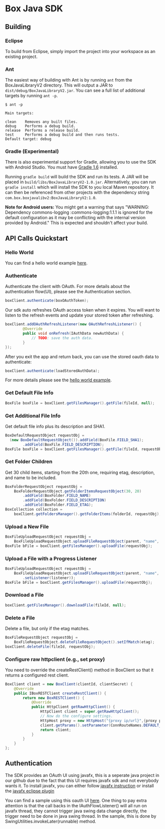 Box Java SDK
=============

Building
--------

### Eclipse

To build from Eclipse, simply import the project into your workspace
as an existing project.

### Ant

The easiest way of building with Ant is by running `ant` from the
BoxJavaLibraryV2 directory. This will output a JAR to
`dist/debug/BoxJavaLibraryV2.jar`. You can see a full list of additional targets
by running `ant -p`.

	$ ant -p

	Main targets:

	clean    Removes any built files.
	debug    Performs a debug build.
	release  Performs a release build.
	test     Performs a debug build and then runs tests.
	Default target: debug

### Gradle (Experimental)

There is also experimental support for Gradle, allowing you to use the SDK with
Android Studio. You must have [Gradle 1.6](http://www.gradle.org/downloads)
installed.

Running `gradle build` will build the SDK and run its tests. A JAR will be
placed in `build/libs/BoxJavaLibraryV2-1.0.jar`. Alternatively, you can run
`gradle install` which will install the SDK to you local Maven repository. It
can then be referenced from other projects with the dependency string
`com.box.boxjavalibv2:BoxJavaLibraryV2:1.0`.

**Note for Android users:** You might get a warning that says "WARNING:
Dependency commons-logging :commons-logging:1.1.1 is ignored for the default
configuration as it may be conflicting with the internal version provided by
Android." This is expected and shouldn't affect your build.

API Calls Quickstart
--------------------

### Hello World

You can find a hello world example [here][hello-world].

### Authenticate

Authenticate the client with OAuth. For more details about the authentication flow(UI), please see the Authentication section.

```java
boxClient.authenticate(boxOAuthToken);
```

Our sdk auto refreshes OAuth access token when it expires. You will want to listen to the refresh events and update your stored token after refreshing.
```java
boxClient.addOAuthRefreshListener(new OAuthRefreshListener() {
        @Override
        public void onRefresh(IAuthData newAuthData) {
            // TODO: save the auth data.
        }
});
```

After you exit the app and return back, you can use the stored oauth data to authenticate:
```java
boxClient.authenticate(loadStoredAuthData);
``` 


For more details please see the [hello world example][hello-world].

### Get Default File Info

```java
BoxFile boxFile = boxClient.getFilesManager().getFile(fileId, null);
```

### Get Additional File Info

Get default file info plus its description and SHA1.

```java
BoxDefaultRequestObject requestObj =
  (new BoxDefaultRequestObject()).addField(BoxFile.FIELD_SHA1);
		.addField(BoxFile.FIELD_DESCRIPTION);
BoxFile boxFile = boxClient.getFilesManager().getFile(fileId, requestObj);
```

### Get Folder Children

Get 30 child items, starting from the 20th one, requiring etag, description, and
name to be included.

```java
BoxFolderRequestObject requestObj = 
	BoxFolderRequestObject.getFolderItemsRequestObject(30, 20)
		.addField(BoxFolder.FIELD_NAME)
		.addField(BoxFolder.FIELD_DESCRIPTION)
		.addField(BoxFolder.FIELD_ETAG);
BoxCollection collection = 
	boxClient.getFoldersManager().getFolderItems(folderId, requestObj);
```

### Upload a New File

```java
BoxFileUploadRequestObject requestObj = 
	BoxFileUploadRequestObject.uploadFileRequestObject(parent, "name", file);
BoxFile bFile = boxClient.getFilesManager().uploadFile(requestObj);
```

### Upload a File with a Progress Listener

```java
BoxFileUploadRequestObject requestObj = 
	BoxFileUploadRequestObject.uploadFileRequestObject(parent, "name", file)
		.setListener(listener));
BoxFile bFile = boxClient.getFilesManager().uploadFile(requestObj);
```

### Download a File

```java
boxClient.getFilesManager().downloadFile(fileId, null);
```

### Delete a File

Delete a file, but only if the etag matches.

```java
BoxFileRequestObject requestObj =
	BoxFileRequestObject.deleteFileRequestObject().setIfMatch(etag);
boxClient.deleteFile(fileId, requestObj);
```

### Configure raw httpclient (e.g., set proxy)
You need to override the createRestClient() method in BoxClient so that it returns a configured rest client.
```java
BoxClient client = new BoxClient(clientId, clientSecret) {
    @Override
    public IBoxRESTClient createRestClient() {
        return new BoxRESTClient() {
            @Override
            public HttpClient getRawHttpClient() {
                HttpClient client = super.getRawHttpClient();
                // Now do the configure settings.
                HttpHost proxy = new HttpHost("{proxy ip/url}",{proxy port}, "{proxy scheme, e.g. http}";
                client.getParams().setParameter(ConnRouteNames.DEFAULT_PROXY, proxy);
                return client; 
            }
        }
    }
};

```


Authentication
------------
The SDK provides an OAuth UI using javafx, this is a seperate java project in our github due to the fact that this UI requires javafx sdk and not everybody wants it.
To install javafx, you can either follow [javafx instruction](http://www.oracle.com/technetwork/java/javafx/overview/index.html) or install the [javafx eclipse plugin](http://www.eclipse.org/efxclipse/install.html)

You can find a sample using this oauth UI [here](https://github.com/box/box-java-sdk-v2/blob/master/BoxJavaFxOAuth/src/com/box/boxjavalibv2/javafxoauth/sample/SampleOAuthCaller.java). One thing to pay extra attention is that the call backs in the IAuthFlowListener() will all run on javafx thread, they cannot trigger java swing data change directly, the trigger need to be done in java swing thread. In the sample, this is done by SwingUtilities.invokeLater(runnable) method.


[hello-world]: https://github.com/box/box-java-sdk-private/wiki/HelloWorld
